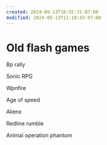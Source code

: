 ```yaml
---
created: 2024-09-13T10:55:31-07:00
modified: 2024-09-13T11:18:43-07:00
---
```


# Old flash games

Bp rally

Sonic RPG

Wpnfire

Age of speed

Alienx

Redline rumble

Animal operation phantom
